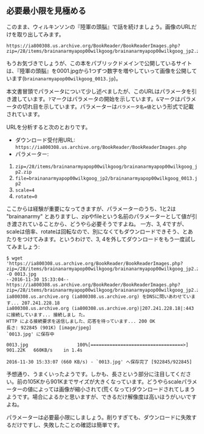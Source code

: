 ## 必要最小限を見極める

このまま、ウィルキンソンの『陸軍の頭脳』で話を続けましょう。画像のURLだけを取り出してみます。

```
https://ia800308.us.archive.org/BookReader/BookReaderImages.php?zip=/28/items/brainanarmyapop00wilkgoog/brainanarmyapop00wilkgoog_jp2.zip&file=brainanarmyapop00wilkgoog_jp2/brainanarmyapop00wilkgoog_0013.jp2&scale=4&rotate=0
```

もうお気づきでしょうが、この本をパブリックドメインで公開しているサイトは、『陸軍の頭脳』を0001.jpgから1つずつ数字を増やしていって画像を公開しています(`brainanarmyapop00wilkgoog_0013.jp`)。

本文書冒頭でパラメータについて少し述べましたが、このURLはパラメータを引き渡しています。`?`マークはパラメータの開始を示しています。`&`マークはパラメータの切れ目を示しています。パラメーターは`パラメータ名=値`という形式で記載されています。

URLを分析すると次のとおりです。
- ダウンロード受付用URL: `https://ia800308.us.archive.org/BookReader/BookReaderImages.php`
- パラメーター:
 1. `zip=/28/items/brainanarmyapop00wilkgoog/brainanarmyapop00wilkgoog_jp2.zip`
 2. `file=brainanarmyapop00wilkgoog_jp2/brainanarmyapop00wilkgoog_0013.jp2`
 3. `scale=4`
 4. `rotate=0`

ここからは経験が重要になってきますが、パラメーターのうち、1と2は "brainanarmy" とありますし、zipやfileという名前のパラメーターとして値が引き渡されていることから、どうやら必要そうですよね。
一方、3, 4ですが、scaleは倍率、rotateは回転なので、別になくてもダウンロードできそう、とあたりをつけてみます。というわけで、3, 4を外してダウンロードをもう一度試してみましょう:

```
$ wget 'https://ia800308.us.archive.org/BookReader/BookReaderImages.php?zip=/28/items/brainanarmyapop00wilkgoog/brainanarmyapop00wilkgoog_jp2.zip&file=brainanarmyapop00wilkgoog_jp2/brainanarmyapop00wilkgoog_0013.jp2' -O 0013.jpg
--2016-11-30 15:33:04--  https://ia800308.us.archive.org/BookReader/BookReaderImages.php?zip=/28/items/brainanarmyapop00wilkgoog/brainanarmyapop00wilkgoog_jp2.zip&file=brainanarmyapop00wilkgoog_jp2/brainanarmyapop00wilkgoog_0013.jp2
ia800308.us.archive.org (ia800308.us.archive.org) をDNSに問いあわせています... 207.241.228.18
ia800308.us.archive.org (ia800308.us.archive.org)|207.241.228.18|:443 に接続しています... 接続しまし た。
HTTP による接続要求を送信しました、応答を待っています... 200 OK
長さ: 922845 (901K) [image/jpeg]
`0013.jpg' に保存中

0013.jpg                  100%[==================================>] 901.22K   660KB/s    in 1.4s    

2016-11-30 15:33:07 (660 KB/s) - `0013.jpg' へ保存完了 [922845/922845]
```

予想通り、うまくいったようです。しかも、長さという部分に注目してください。前の105Kから901Kまでサイズが大きくなっています。どうやらscaleパラメーターの値によっては画像が縮小されて(荒くなって)ダウンロードされてしまうようです。場合によるかと思いますが、できるだけ解像度は高いほうがいいですよね。

パラメーターは必要最小限にしましょう。削りすぎても、ダウンロードに失敗するだけですし、失敗したことの確認は簡単です。